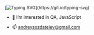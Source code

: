 [![Typing SVG](https://readme-typing-svg.herokuapp.com?color=F7832E&lines=%F0%9F%91%8B+Hi%2C+I%E2%80%99m+Andrey+Sozdatelev!+;%F0%9F%91%8B+Nice+to+meet+you+here!)](https://git.io/typing-svg)
- 👀 I’m interested in QA, JavaScript
<!---- - 🌱 Now I am learning Vadim Ksendzov's course "Software Testing"--->
- 📫 andreysozdatelev@gmail.com
<!---- 💞️ I’m looking to collaborate on ...--->
<!---
EkcTe3u/EkcTe3u is a ✨ special ✨ repository because its `README.md` (this file) appears on your GitHub profile.
You can click the Preview link to take a look at your changes.
--->
